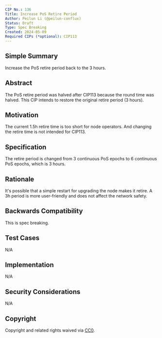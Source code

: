 ```yaml
---
CIP No.: 136
Title: Increase PoS Retire Period
Author: Peilun Li (@peilun-conflux)
Status: Draft
Type: Spec Breaking
Created: 2024-05-09
Required CIPs (*optional): CIP113
---
```


## Simple Summary
<!--"If you can't explain it simply, you don't understand it well enough." Provide a simplified and layman-accessible explanation of the CIP.-->
Increase the PoS retire period back to the 3 hours.

## Abstract
<!--A short (~200 word) description of the technical issue being addressed.-->
The PoS retire period was halved after CIP113 because the round time was halved. This CIP intends to restore the original retire period (3 hours).

## Motivation
<!--The motivation is critical for CIPs that want to change the Conflux protocol. It should clearly explain why the existing protocol specification is inadequate to address the problem that the CIP solves. CIP submissions without sufficient motivation may be rejected outright.-->
The current 1.5h retire time is too short for node operators. And changing the retire time is not intended for CIP113.

## Specification
<!--The technical specification should describe the syntax and semantics of any new feature. The specification should be detailed enough to allow competing, interoperable implementations for any of the current Conflux platforms ([conflux-rust](https://github.com/Conflux-Chain/conflux-rust)).-->
The retire period is changed from 3 continuous PoS epochs to 6 continuous PoS epochs, which is 3 hours.

## Rationale
<!--The rationale fleshes out the specification by describing what motivated the design and why particular design decisions were made. It should describe alternate designs that were considered and related work, e.g. how the feature is supported in other languages. The rationale may also provide evidence of consensus within the community, and should discuss important objections or concerns raised during discussion.-->
It's possible that a simple restart for upgrading the node makes it retire. A 3h period is more user-friendly and does not affect the network safety.

## Backwards Compatibility
<!--All CIPs that introduce backwards incompatibilities must include a section describing these incompatibilities and their severity. The CIP must explain how the author proposes to deal with these incompatibilities. CIP submissions without a sufficient backwards compatibility treatise may be rejected outright.-->
This is spec breaking.

## Test Cases
<!--Test cases for an implementation are mandatory for CIPs that are affecting consensus changes. Other CIPs can choose to include links to test cases if applicable.-->
N/A

## Implementation
<!--The implementations must be completed before any CIP is given status "Final", but it need not be completed before the CIP is accepted. While there is merit to the approach of reaching consensus on the specification and rationale before writing code, the principle of "rough consensus and running code" is still useful when it comes to resolving many discussions of API details.-->
N/A

## Security Considerations
<!--All CIPs must contain a section that discusses the security implications/considerations relevant to the proposed change. Include information that might be important for security discussions, surfaces risks and can be used throughout the life cycle of the proposal. E.g. include security-relevant design decisions, concerns, important discussions, implementation-specific guidance and pitfalls, an outline of threats and risks and how they are being addressed. CIP submissions missing the "Security Considerations" section will be rejected. a CIP cannot proceed to status "Final" without a Security Considerations discussion deemed sufficient by the reviewers.-->
N/A

## Copyright
Copyright and related rights waived via [CC0](https://creativecommons.org/publicdomain/zero/1.0/).
